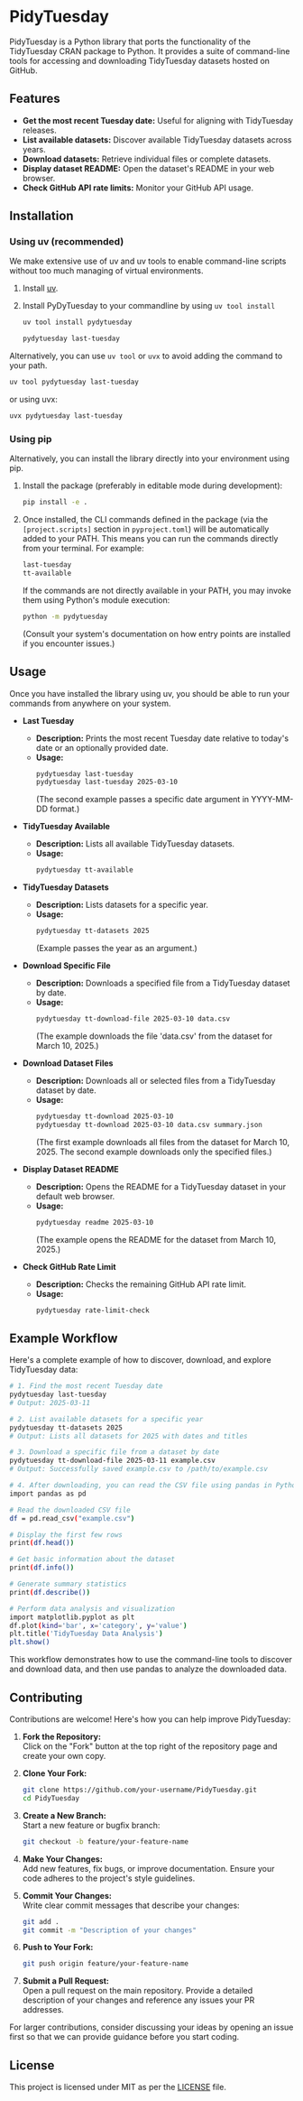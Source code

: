 # PidyTuesday

PidyTuesday is a Python library that ports the functionality of the TidyTuesday CRAN package to Python. It provides a suite of command-line tools for accessing and downloading TidyTuesday datasets hosted on GitHub.

## Features

- **Get the most recent Tuesday date:** Useful for aligning with TidyTuesday releases.
- **List available datasets:** Discover available TidyTuesday datasets across years.
- **Download datasets:** Retrieve individual files or complete datasets.
- **Display dataset README:** Open the dataset's README in your web browser.
- **Check GitHub API rate limits:** Monitor your GitHub API usage.

## Installation

### Using uv (recommended)

We make extensive use of uv and uv tools to enable command-line scripts without too much managing of virtual environments.

1. Install [uv](https://docs.astral.sh/uv/getting-started/installation/).

2. Install PyDyTuesday to your commandline by using `uv tool install`

   ```bash
   uv tool install pydytuesday

   pydytuesday last-tuesday
   ```

Alternatively, you can use `uv tool` or `uvx` to avoid adding the command to your path.

   ```bash
   uv tool pydytuesday last-tuesday
   ```
   or using uvx:
   ```bash
   uvx pydytuesday last-tuesday
   ```

### Using pip

Alternatively, you can install the library directly into your environment using pip.

1. Install the package (preferably in editable mode during development):
   ```bash
   pip install -e .
   ```
   
2. Once installed, the CLI commands defined in the package (via the `[project.scripts]` section in `pyproject.toml`) will be automatically added to your PATH. This means you can run the commands directly from your terminal. For example:
   ```bash
   last-tuesday
   tt-available
   ```
   If the commands are not directly available in your PATH, you may invoke them using Python's module execution:
   ```bash
   python -m pydytuesday
   ```
   (Consult your system's documentation on how entry points are installed if you encounter issues.)

## Usage

Once you have installed the library using uv, you should be able to run your commands from anywhere on your system.

- **Last Tuesday**
  - **Description:** Prints the most recent Tuesday date relative to today's date or an optionally provided date.
  - **Usage:**
    ```bash
    pydytuesday last-tuesday
    pydytuesday last-tuesday 2025-03-10
    ```
    (The second example passes a specific date argument in YYYY-MM-DD format.)

- **TidyTuesday Available**
  - **Description:** Lists all available TidyTuesday datasets.
  - **Usage:**
    ```bash
    pydytuesday tt-available
    ```

- **TidyTuesday Datasets**
  - **Description:** Lists datasets for a specific year.
  - **Usage:**
    ```bash
    pydytuesday tt-datasets 2025
    ```
    (Example passes the year as an argument.)

- **Download Specific File**
  - **Description:** Downloads a specified file from a TidyTuesday dataset by date.
  - **Usage:**
    ```bash
    pydytuesday tt-download-file 2025-03-10 data.csv
    ```
    (The example downloads the file 'data.csv' from the dataset for March 10, 2025.)

- **Download Dataset Files**
  - **Description:** Downloads all or selected files from a TidyTuesday dataset by date.
  - **Usage:**
    ```bash
    pydytuesday tt-download 2025-03-10
    pydytuesday tt-download 2025-03-10 data.csv summary.json
    ```
    (The first example downloads all files from the dataset for March 10, 2025. The second example downloads only the specified files.)

- **Display Dataset README**
  - **Description:** Opens the README for a TidyTuesday dataset in your default web browser.
  - **Usage:**
    ```bash
    pydytuesday readme 2025-03-10
    ```
    (The example opens the README for the dataset from March 10, 2025.)

- **Check GitHub Rate Limit**
  - **Description:** Checks the remaining GitHub API rate limit.
  - **Usage:**
    ```bash
    pydytuesday rate-limit-check
    ```

## Example Workflow

Here's a complete example of how to discover, download, and explore TidyTuesday data:

```bash
# 1. Find the most recent Tuesday date
pydytuesday last-tuesday
# Output: 2025-03-11

# 2. List available datasets for a specific year
pydytuesday tt-datasets 2025
# Output: Lists all datasets for 2025 with dates and titles

# 3. Download a specific file from a dataset by date
pydytuesday tt-download-file 2025-03-11 example.csv
# Output: Successfully saved example.csv to /path/to/example.csv

# 4. After downloading, you can read the CSV file using pandas in Python:
import pandas as pd

# Read the downloaded CSV file
df = pd.read_csv("example.csv")

# Display the first few rows
print(df.head())

# Get basic information about the dataset
print(df.info())

# Generate summary statistics
print(df.describe())

# Perform data analysis and visualization
import matplotlib.pyplot as plt
df.plot(kind='bar', x='category', y='value')
plt.title('TidyTuesday Data Analysis')
plt.show()
```

This workflow demonstrates how to use the command-line tools to discover and download data, and then use pandas to analyze the downloaded data.

## Contributing

Contributions are welcome! Here's how you can help improve PidyTuesday:

1. **Fork the Repository:**  
   Click on the "Fork" button at the top right of the repository page and create your own copy.
   
2. **Clone Your Fork:**  
   ```bash
   git clone https://github.com/your-username/PidyTuesday.git
   cd PidyTuesday
   ```

3. **Create a New Branch:**  
   Start a new feature or bugfix branch:
   ```bash
   git checkout -b feature/your-feature-name
   ```

4. **Make Your Changes:**  
   Add new features, fix bugs, or improve documentation. Ensure your code adheres to the project's style guidelines.
   
5. **Commit Your Changes:**  
   Write clear commit messages that describe your changes:
   ```bash
   git add .
   git commit -m "Description of your changes"
   ```

6. **Push to Your Fork:**  
   ```bash
   git push origin feature/your-feature-name
   ```

7. **Submit a Pull Request:**  
   Open a pull request on the main repository. Provide a detailed description of your changes and reference any issues your PR addresses.

For larger contributions, consider discussing your ideas by opening an issue first so that we can provide guidance before you start coding.

## License

This project is licensed under MIT as per the [LICENSE](LICENSE) file.
